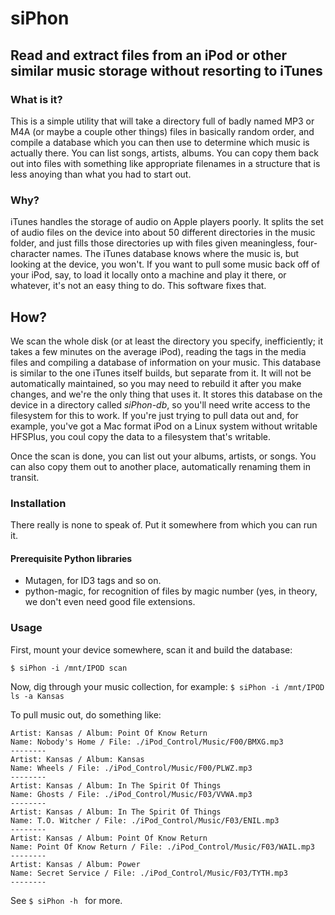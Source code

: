 # siPhon
## Read and extract files from an iPod or other similar music storage without resorting to iTunes

### What is it?

This is a simple utility that will take a directory full of badly named MP3 or M4A (or maybe a couple other things) files in basically random order, and compile a database which you can then use to determine which music is actually there.  You can list songs, artists, albums.  You can copy them back out into files with something like appropriate filenames in a structure that is less anoying than what you had to start out.

### Why?

iTunes handles the storage of audio on Apple players poorly.  It splits the set of audio files on the device into about 50 different directories in the music folder, and just fills those directories up with files given meaningless, four-character names.  The iTunes database knows where the music is, but looking at the device, you won't.  If you want to pull some music back off of your iPod, say, to load it locally onto a machine and play it there, or whatever, it's not an easy thing to do.  This software fixes that.

## How?

We scan the whole disk (or at least the directory you specify, inefficiently; it takes a few minutes on the average iPod), reading the tags in the media files and compiling a database of information on your music.  This database is similar to the one iTunes itself builds, but separate from it.  It will not be automatically maintained, so you may need to rebuild it after you make changes, and we're the only thing that uses it.  It stores this database on the device in a directory called *siPhon-db*, so you'll need write access to the filesystem for this to work.  If you're just trying to pull data out and, for example, you've got a Mac format iPod on a Linux system without writable HFSPlus, you coul copy the data to a filesystem that's writable.

Once the scan is done, you can list out your albums, artists, or songs.  You can also copy them out to another place, automatically renaming them in transit.

### Installation

There really is none to speak of.  Put it somewhere from which you can run it.

#### Prerequisite Python libraries

   * Mutagen, for ID3 tags and so on.
   * python-magic, for recognition of files by magic number (yes, in theory, we don't even need good file extensions.

### Usage

First, mount your device somewhere, scan it and build the database:

```$ siPhon -i /mnt/IPOD scan ```

Now, dig through your music collection, for example:
```$ siPhon -i /mnt/IPOD ls -a Kansas```

To pull music out, do something like:
```$ siPhon -i /mnt/ipod get -a Kansas
Artist: Kansas / Album: Point Of Know Return
Name: Nobody's Home / File: ./iPod_Control/Music/F00/BMXG.mp3
--------
Artist: Kansas / Album: Kansas
Name: Wheels / File: ./iPod_Control/Music/F00/PLWZ.mp3
--------
Artist: Kansas / Album: In The Spirit Of Things
Name: Ghosts / File: ./iPod_Control/Music/F03/VVWA.mp3
--------
Artist: Kansas / Album: In The Spirit Of Things
Name: T.O. Witcher / File: ./iPod_Control/Music/F03/ENIL.mp3
--------
Artist: Kansas / Album: Point Of Know Return
Name: Point Of Know Return / File: ./iPod_Control/Music/F03/WAIL.mp3
--------
Artist: Kansas / Album: Power
Name: Secret Service / File: ./iPod_Control/Music/F03/TYTH.mp3
--------

```

See ```$ siPhon -h ``` for more.

